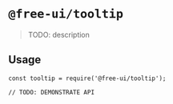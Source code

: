 # `@free-ui/tooltip`

> TODO: description

## Usage

```
const tooltip = require('@free-ui/tooltip');

// TODO: DEMONSTRATE API
```

